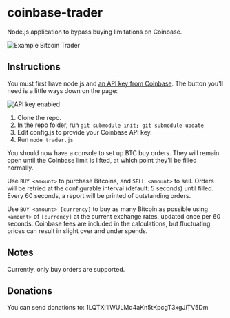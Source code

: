 coinbase-trader
===============

Node.js application to bypass buying limitations on Coinbase.

![Example Bitcoin Trader](http://i.imgur.com/xIkPb66.png)

## Instructions
You must first have node.js and [an API key from Coinbase](https://coinbase.com/docs/api/overview).  The button you'll need is a little ways down on the page:

![API key enabled](http://i.imgur.com/0YHPqhU.png)

1. Clone the repo.
2. In the repo folder, run `git submodule init; git submodule update`
3. Edit config.js to provide your Coinbase API key.
4. Run `node trader.js`

You should now have a console to set up BTC buy orders.  They will remain open until the Coinbase limit is lifted, at which point they'll be filled normally.

Use `BUY <amount>` to purchase Bitcoins, and `SELL <amount>` to sell.  Orders will be retried at the configurable interval (default: 5 seconds) until filled.  Every 60 seconds, a report will be printed of outstanding orders.

Use `BUY <amount> [currency]` to buy as many Bitcoin as possible using `<amount>` of `[currency]` at the current exchange rates, updated once per 60 seconds.  Coinbase fees are included in the calculations, but fluctuating prices can result in slight over and under spends.

## Notes
Currently, only buy orders are supported.

## Donations
You can send donations to: 1LQTXi1iWULMd4aKn5tKpcgT3xgJiTV5Dm


